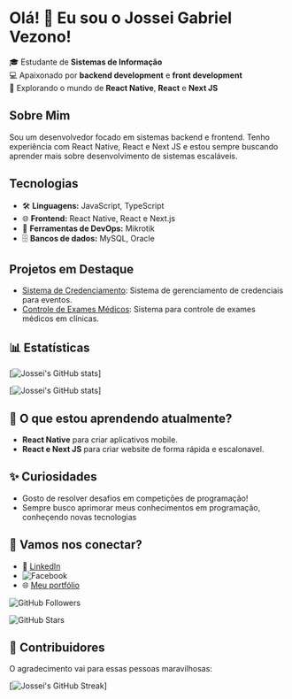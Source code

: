 # Olá! 👋 Eu sou o Jossei Gabriel Vezono!

🎓 Estudante de **Sistemas de Informação**  
💻 Apaixonado por **backend development** e **front development**  
🚀 Explorando o mundo de **React Native**, **React** e **Next JS**

## Sobre Mim

Sou um desenvolvedor focado em sistemas backend e frontend. Tenho experiência com React Native, React e Next JS e estou sempre buscando aprender mais sobre desenvolvimento de sistemas escaláveis.

## Tecnologias

- 🛠 **Linguagens:** JavaScript, TypeScript
- 🌐 **Frontend:** React Native, React e Next.js
- 🔧 **Ferramentas de DevOps:** Mikrotik
- 🗄️ **Bancos de dados:** MySQL, Oracle

## Projetos em Destaque

- [Sistema de Credenciamento](https://github.com/usuario/projeto1): Sistema de gerenciamento de credenciais para eventos.
- [Controle de Exames Médicos](https://github.com/usuario/projeto2): Sistema para controle de exames médicos em clínicas.

## 📊 Estatísticas

[![Jossei's GitHub stats](https://github-readme-stats.vercel.app/api?username=JGVezono&show_icons=true&theme=radical&locale=pt-br)]

[![Jossei's GitHub stats](https://github-readme-stats.vercel.app/api/top-langs?username=JGVezono&locale=pt-br&theme=radical)]

## 🌱 O que estou aprendendo atualmente?

- **React Native** para criar aplicativos mobile.
- **React e Next JS** para criar website de forma rápida e escalonavel.

## ✨ Curiosidades

- Gosto de resolver desafios em competições de programação!
- Sempre busco aprimorar meus conhecimentos em programação, conheçendo novas tecnologias

## 🔗 Vamos nos conectar?

- 💼 [LinkedIn](https://www.linkedin.com/in/jossei-gabriel-vezono)
- ![Facebook](https://img.shields.io/badge/Facebook-3776AB?style=for-the-badge&logo=python&logoColor=white)
- 🌐 [Meu portfólio](https://meu-portfolio.com)

![GitHub Followers](https://img.shields.io/github/followers/JGVezono?label=Followers)

![GitHub Stars](https://img.shields.io/github/stars/JGVezono?label=Stars)

## 💬 Contribuidores

O agradecimento vai para essas pessoas maravilhosas:

[![Jossei's GitHub Streak](https://github-readme-streak-stats.herokuapp.com/?user=JGVezono&theme=radical&locale=pt-br)]
